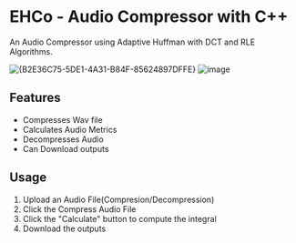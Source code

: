 # EHCo - Audio Compressor with C++

An Audio Compressor using Adaptive Huffman with DCT and RLE Algorithms.

![{B2E36C75-5DE1-4A31-B84F-85624897DFFE}](https://github.com/user-attachments/assets/03bd09b2-5365-4176-be7a-d773e3151374)
![image](https://github.com/user-attachments/assets/920dfa97-a66a-4501-8a8a-132df500fea4)


## Features

- Compresses Wav file
- Calculates Audio Metrics 
- Decompresses Audio
- Can Download outputs


## Usage

1. Upload an Audio File(Compresion/Decompression)
2. Click the Compress Audio File 
3. Click the "Calculate" button to compute the integral
4. Download the outputs
